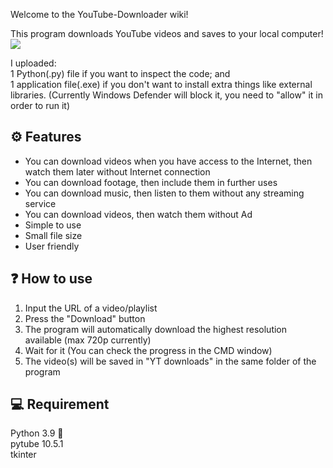 Welcome to the YouTube-Downloader wiki!

This program downloads YouTube videos and saves to your local computer!  
![](https://cdn1.iconfinder.com/data/icons/google_jfk_icons_by_carlosjj/128/youtube.png)

I uploaded:  
1 Python(.py) file if you want to inspect the code; and  
1 application file(.exe) if you don't want to install extra things like external libraries. (Currently Windows Defender will block it, you need to "allow" it in order            to run it)  

## ⚙ Features
* You can download videos when you have access to the Internet, then watch them later without Internet connection  
* You can download footage, then include them in further uses  
* You can download music, then listen to them without any streaming service  
* You can download videos, then watch them without Ad  
* Simple to use  
* Small file size  
* User friendly  
  

## ❓ How to use
1. Input the URL of a video/playlist
2. Press the "Download" button
3. The program will automatically download the highest resolution available (max 720p currently)
4. Wait for it (You can check the progress in the CMD window)
5. The video(s) will be saved in "YT downloads" in the same folder of the program


## 💻 Requirement
Python 3.9  🐍  
pytube 10.5.1  
tkinter  







